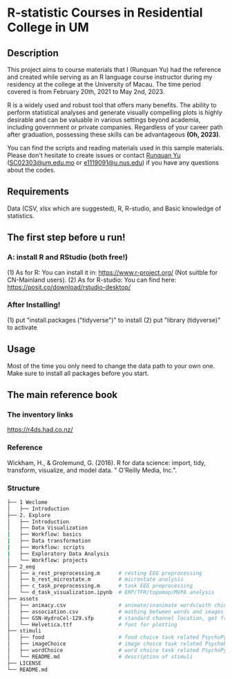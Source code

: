 # R-statistic Courses in Residential College in UM

## Description

This project aims to course materials that I (Runquan Yu) had the reference and created while serving as an R language course instructor during my residency at the college at the University of Macau. The time period covered is from February 20th, 2021 to May 2nd, 2023.

R is a widely used and robust tool that offers many benefits. The ability to perform statistical analyses and generate visually compelling plots is highly desirable and can be valuable in various settings beyond academia, including government or private companies. Regardless of your career path after graduation, possessing these skills can be advantageous **(Oh, 2023)**.

You can find the scripts and reading materials used in this sample materials. Please don't hesitate to create issues or contact [Runquan Yu](https://github.com/YURUNQUAN) (SC02303@um.edu.mo or e1119091@u.nus.edu) if you have any questions about the codes. 

## Requirements

Data (CSV, xlsx which are suggested), R, R-studio, and Basic knowledge of statistics. 

## The first step before u run!
### A: install R and RStudio (both free!)
(1) As for R: You can install it in: https://www.r-project.org/ (Not suitble for CN-Mainland users).
(2) As for R-studio: You can find here: https://posit.co/download/rstudio-desktop/
### After Installing!
(1) put "install.packages ("tidyverse")" to install
(2) put "library (tidyverse)" to activate

## Usage

Most of the time you only need to change the data path to your own one. Make sure to install all packages before you start.

## The main reference book
### The inventory links
https://r4ds.had.co.nz/
### Reference
Wickham, H., & Grolemund, G. (2016). R for data science: import, tidy, transform, visualize, and model data. " O'Reilly Media, Inc.".
### Structure
```bash
├── 1 Weclome
│   ├── Introduction     
├── 2. Explore
│   ├── Introduction        
│   ├── Data Visualization
|   ├── Workflow: basics
|   ├── Data transformation
|   ├── Workflow: scripts
|   ├── Exploratory Data Analysis
│   └── Workflow: projects
├── 2_eeg
│   ├── a_rest_preprocessing.m      # resting EEG preprocessing
│   ├── b_rest_microstate.m         # microstate analysis
│   ├── c_task_preprocessing.m      # task EEG preprocessing
│   └── d_task_visualization.ipynb  # ERP/TFR/topomap/MVPA analysis
├── assets
│   ├── animacy.csv                 # animate/inanimate words(with chinese and corresponding english version)
│   ├── association.csv             # mathing between words and images
│   ├── GSN-HydroCel-129.sfp        # standard channel location, get from MNE
│   └── Helvetica.ttf               # font for plotting
├── stimuli
│   ├── food                        # food choice task related PsychoPy scripts (questions & binary choice task)
│   ├── imageChoice                 # image choice task related PsychoPy scripts
│   ├── wordChoice                  # word choice task related PsychoPy scripts
│   └── README.md                   # description of stimuli
├── LICENSE
└── README.md
```
